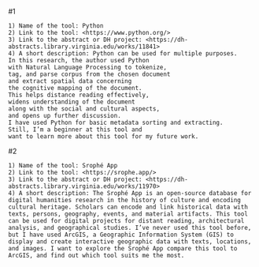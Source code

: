 #1


    1) Name of the tool: Python
    2) Link to the tool: <https://www.python.org/>
    3) Link to the abstract or DH project: <https://dh-abstracts.library.virginia.edu/works/11841>
    4) A short description: Python can be used for multiple purposes. 
    In this research, the author used Python 
    with Natural Language Processing to tokenize, 
    tag, and parse corpus from the chosen document 
    and extract spatial data concerning 
    the cognitive mapping of the document. 
    This helps distance reading effectively, 
    widens understanding of the document 
    along with the social and cultural aspects, 
    and opens up further discussion. 
    I have used Python for basic metadata sorting and extracting. 
    Still, I’m a beginner at this tool and 
    want to learn more about this tool for my future work.

#2


    1) Name of the tool: Srophé App 
    2) Link to the tool: <https://srophe.app/>
    3) Link to the abstract or DH project: <https://dh-abstracts.library.virginia.edu/works/11970>
    4) A short description: The Srophé App is an open-source database for digital humanities research in the history of culture and encoding cultural heritage. Scholars can encode and link historical data with texts, persons, geography, events, and material artifacts. This tool can be used for digital projects for distant reading, architectural analysis, and geographical studies. I’ve never used this tool before, but I have used ArcGIS, a Geographic Information System (GIS) to display and create interactive geographic data with texts, locations, and images. I want to explore the Srophé App compare this tool to ArcGIS, and find out which tool suits me the most.

